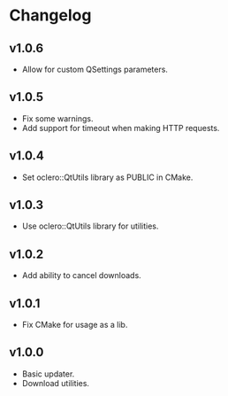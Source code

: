 # Changelog

## v1.0.6

- Allow for custom QSettings parameters.

## v1.0.5

- Fix some warnings.
- Add support for timeout when making HTTP requests.

## v1.0.4

- Set oclero::QtUtils library as PUBLIC in CMake.

## v1.0.3

- Use oclero::QtUtils library for utilities.

## v1.0.2

- Add ability to cancel downloads.

## v1.0.1

- Fix CMake for usage as a lib.

## v1.0.0

- Basic updater.
- Download utilities.
